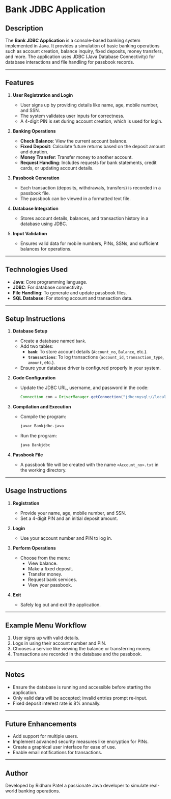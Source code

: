 # Bank JDBC Application

## Description

The **Bank JDBC Application** is a console-based banking system implemented in Java. It provides a simulation of basic banking operations such as account creation, balance inquiry, fixed deposits, money transfers, and more. The application uses JDBC (Java Database Connectivity) for database interactions and file handling for passbook records.

---

## Features

1. **User Registration and Login**
   - User signs up by providing details like name, age, mobile number, and SSN.
   - The system validates user inputs for correctness.
   - A 4-digit PIN is set during account creation, which is used for login.

2. **Banking Operations**
   - **Check Balance**: View the current account balance.
   - **Fixed Deposit**: Calculate future returns based on the deposit amount and duration.
   - **Money Transfer**: Transfer money to another account.
   - **Request Handling**: Includes requests for bank statements, credit cards, or updating account details.

3. **Passbook Generation**
   - Each transaction (deposits, withdrawals, transfers) is recorded in a passbook file.
   - The passbook can be viewed in a formatted text file.

4. **Database Integration**
   - Stores account details, balances, and transaction history in a database using JDBC.

5. **Input Validation**
   - Ensures valid data for mobile numbers, PINs, SSNs, and sufficient balances for operations.

---

## Technologies Used

- **Java**: Core programming language.
- **JDBC**: For database connectivity.
- **File Handling**: To generate and update passbook files.
- **SQL Database**: For storing account and transaction data.

---

## Setup Instructions

1. **Database Setup**
   - Create a database named `bank`.
   - Add two tables:
     - **`bank`**: To store account details (`Account_no`, `Balance`, etc.).
     - **`transactions`**: To log transactions (`account_id`, `transaction_type`, `amount`, etc.).
   - Ensure your database driver is configured properly in your system.

2. **Code Configuration**
   - Update the JDBC URL, username, and password in the code:
     ```java
     Connection con = DriverManager.getConnection("jdbc:mysql://localhost:3306/bank", "username", "password");
     ```

3. **Compilation and Execution**
   - Compile the program:
     ```bash
     javac Bankjdbc.java
     ```
   - Run the program:
     ```bash
     java Bankjdbc
     ```

4. **Passbook File**
   - A passbook file will be created with the name `<Account_no>.txt` in the working directory.

---

## Usage Instructions

1. **Registration**
   - Provide your name, age, mobile number, and SSN.
   - Set a 4-digit PIN and an initial deposit amount.

2. **Login**
   - Use your account number and PIN to log in.

3. **Perform Operations**
   - Choose from the menu:
     - View balance.
     - Make a fixed deposit.
     - Transfer money.
     - Request bank services.
     - View your passbook.

4. **Exit**
   - Safely log out and exit the application.

---

## Example Menu Workflow

1. User signs up with valid details.
2. Logs in using their account number and PIN.
3. Chooses a service like viewing the balance or transferring money.
4. Transactions are recorded in the database and the passbook.

---

## Notes

- Ensure the database is running and accessible before starting the application.
- Only valid data will be accepted; invalid entries prompt re-input.
- Fixed deposit interest rate is 8% annually.

---

## Future Enhancements

- Add support for multiple users.
- Implement advanced security measures like encryption for PINs.
- Create a graphical user interface for ease of use.
- Enable email notifications for transactions.

---

## Author

Developed by Ridham Patel a passionate Java developer to simulate real-world banking operations.
